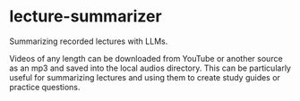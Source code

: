 # lecture-summarizer
Summarizing recorded lectures with LLMs.

Videos of any length can be downloaded from YouTube or another source as an mp3 and saved into the local audios directory. This can be particularly useful for summarizing lectures and using them to create study guides or practice questions.
